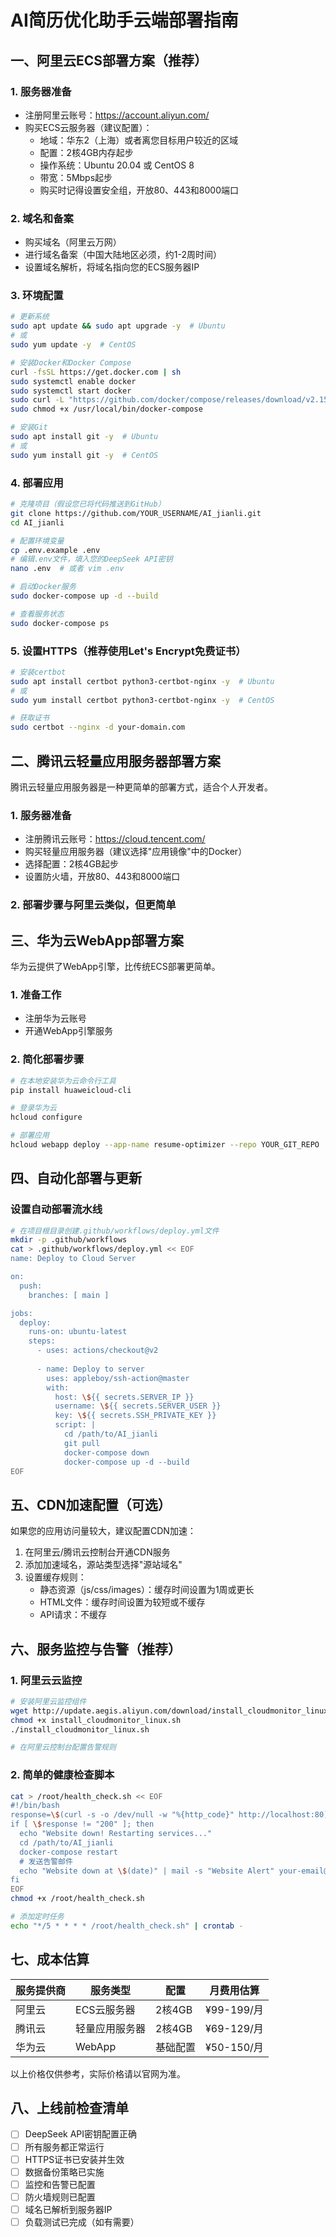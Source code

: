 # AI简历优化助手云端部署指南

## 一、阿里云ECS部署方案（推荐）

### 1. 服务器准备
- 注册阿里云账号：https://account.aliyun.com/
- 购买ECS云服务器（建议配置）：
  * 地域：华东2（上海）或者离您目标用户较近的区域
  * 配置：2核4GB内存起步
  * 操作系统：Ubuntu 20.04 或 CentOS 8
  * 带宽：5Mbps起步
  * 购买时记得设置安全组，开放80、443和8000端口

### 2. 域名和备案
- 购买域名（阿里云万网）
- 进行域名备案（中国大陆地区必须，约1-2周时间）
- 设置域名解析，将域名指向您的ECS服务器IP

### 3. 环境配置
```bash
# 更新系统
sudo apt update && sudo apt upgrade -y  # Ubuntu
# 或
sudo yum update -y  # CentOS

# 安装Docker和Docker Compose
curl -fsSL https://get.docker.com | sh
sudo systemctl enable docker
sudo systemctl start docker
sudo curl -L "https://github.com/docker/compose/releases/download/v2.15.1/docker-compose-$(uname -s)-$(uname -m)" -o /usr/local/bin/docker-compose
sudo chmod +x /usr/local/bin/docker-compose

# 安装Git
sudo apt install git -y  # Ubuntu
# 或
sudo yum install git -y  # CentOS
```

### 4. 部署应用
```bash
# 克隆项目（假设您已将代码推送到GitHub）
git clone https://github.com/YOUR_USERNAME/AI_jianli.git
cd AI_jianli

# 配置环境变量
cp .env.example .env
# 编辑.env文件，填入您的DeepSeek API密钥
nano .env  # 或者 vim .env

# 启动Docker服务
sudo docker-compose up -d --build

# 查看服务状态
sudo docker-compose ps
```

### 5. 设置HTTPS（推荐使用Let's Encrypt免费证书）
```bash
# 安装certbot
sudo apt install certbot python3-certbot-nginx -y  # Ubuntu
# 或
sudo yum install certbot python3-certbot-nginx -y  # CentOS

# 获取证书
sudo certbot --nginx -d your-domain.com
```

## 二、腾讯云轻量应用服务器部署方案

腾讯云轻量应用服务器是一种更简单的部署方式，适合个人开发者。

### 1. 服务器准备
- 注册腾讯云账号：https://cloud.tencent.com/
- 购买轻量应用服务器（建议选择"应用镜像"中的Docker）
- 选择配置：2核4GB起步
- 设置防火墙，开放80、443和8000端口

### 2. 部署步骤与阿里云类似，但更简单

## 三、华为云WebApp部署方案

华为云提供了WebApp引擎，比传统ECS部署更简单。

### 1. 准备工作
- 注册华为云账号
- 开通WebApp引擎服务

### 2. 简化部署步骤
```bash
# 在本地安装华为云命令行工具
pip install huaweicloud-cli

# 登录华为云
hcloud configure

# 部署应用
hcloud webapp deploy --app-name resume-optimizer --repo YOUR_GIT_REPO
```

## 四、自动化部署与更新

### 设置自动部署流水线
```bash
# 在项目根目录创建.github/workflows/deploy.yml文件
mkdir -p .github/workflows
cat > .github/workflows/deploy.yml << EOF
name: Deploy to Cloud Server

on:
  push:
    branches: [ main ]

jobs:
  deploy:
    runs-on: ubuntu-latest
    steps:
      - uses: actions/checkout@v2
      
      - name: Deploy to server
        uses: appleboy/ssh-action@master
        with:
          host: \${{ secrets.SERVER_IP }}
          username: \${{ secrets.SERVER_USER }}
          key: \${{ secrets.SSH_PRIVATE_KEY }}
          script: |
            cd /path/to/AI_jianli
            git pull
            docker-compose down
            docker-compose up -d --build
EOF
```

## 五、CDN加速配置（可选）

如果您的应用访问量较大，建议配置CDN加速：

1. 在阿里云/腾讯云控制台开通CDN服务
2. 添加加速域名，源站类型选择"源站域名"
3. 设置缓存规则：
   - 静态资源（js/css/images）：缓存时间设置为1周或更长
   - HTML文件：缓存时间设置为较短或不缓存
   - API请求：不缓存

## 六、服务监控与告警（推荐）

### 1. 阿里云云监控
```bash
# 安装阿里云监控组件
wget http://update.aegis.aliyun.com/download/install_cloudmonitor_linux.sh
chmod +x install_cloudmonitor_linux.sh
./install_cloudmonitor_linux.sh

# 在阿里云控制台配置告警规则
```

### 2. 简单的健康检查脚本
```bash
cat > /root/health_check.sh << EOF
#!/bin/bash
response=\$(curl -s -o /dev/null -w "%{http_code}" http://localhost:80)
if [ \$response != "200" ]; then
  echo "Website down! Restarting services..."
  cd /path/to/AI_jianli
  docker-compose restart
  # 发送告警邮件
  echo "Website down at \$(date)" | mail -s "Website Alert" your-email@example.com
fi
EOF
chmod +x /root/health_check.sh

# 添加定时任务
echo "*/5 * * * * /root/health_check.sh" | crontab -
```

## 七、成本估算

| 服务提供商 | 服务类型 | 配置 | 月费用估算 |
|------------|----------|------|------------|
| 阿里云 | ECS云服务器 | 2核4GB | ¥99-199/月 |
| 腾讯云 | 轻量应用服务器 | 2核4GB | ¥69-129/月 |
| 华为云 | WebApp | 基础配置 | ¥50-150/月 |

以上价格仅供参考，实际价格请以官网为准。

## 八、上线前检查清单

- [ ] DeepSeek API密钥配置正确
- [ ] 所有服务都正常运行
- [ ] HTTPS证书已安装并生效
- [ ] 数据备份策略已实施
- [ ] 监控和告警已配置
- [ ] 防火墙规则已配置
- [ ] 域名已解析到服务器IP
- [ ] 负载测试已完成（如有需要） 